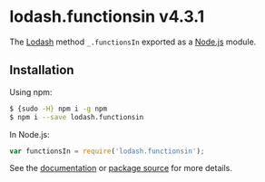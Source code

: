 # lodash.functionsin v4.3.1

The [Lodash](https://lodash.com/) method `_.functionsIn` exported as a [Node.js](https://nodejs.org/) module.

## Installation

Using npm:
```bash
$ {sudo -H} npm i -g npm
$ npm i --save lodash.functionsin
```

In Node.js:
```js
var functionsIn = require('lodash.functionsin');
```

See the [documentation](https://lodash.com/docs#functionsIn) or [package source](https://github.com/lodash/lodash/blob/4.3.1-npm-packages/lodash.functionsin) for more details.
